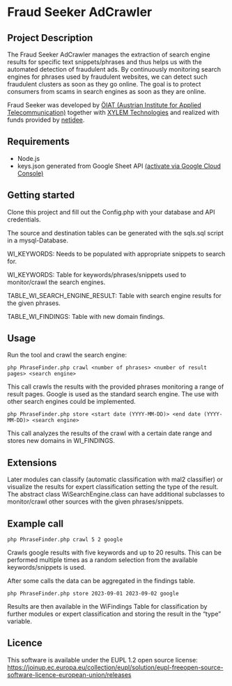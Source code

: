 # Fraud Seeker AdCrawler

## Project Description
The Fraud Seeker AdCrawler manages the extraction of search engine results for specific text snippets/phrases and thus helps us with the automated detection of fraudulent ads. By continuously monitoring search engines for phrases used by fraudulent websites, we can detect such fraudulent clusters as soon as they go online. The goal is to protect consumers from scams in search engines as soon as they are online.

Fraud Seeker was developed by [ÖIAT (Austrian Institute for Applied Telecommunication)](https://oiat.at/) together with [XYLEM Technologies](https://www.xylem-technologies.com/) and realized with funds provided by [netidee](https://www.netidee.at/).  

## Requirements
-	Node.js
-	keys.json generated from Google Sheet API [(activate via Google Cloud Console)](https://console.cloud.google.com)

## Getting started
Clone this project and fill out the Config.php with your database and API credentials. 

The source and destination tables can be generated with the sqls.sql script in a mysql-Database. 

WI_KEYWORDS: Needs to be populated with appropriate snippets to search for. 

WI_KEYWORDS: Table for keywords/phrases/snippets used to monitor/crawl the search engines. 

TABLE_WI_SEARCH_ENGINE_RESULT: Table with search engine results for the given phrases. 

TABLE_WI_FINDINGS: Table with new domain findings.

## Usage
Run the tool and crawl the search engine:
```
php PhraseFinder.php crawl <number of phrases> <number of result pages> <search engine>
```
     
This call crawls the results with the provided phrases monitoring a range of result pages. Google is used as the standard search engine. The use with other search engines could be implemented.    

```
php PhraseFinder.php store <start date (YYYY-MM-DD)> <end date (YYYY-MM-DD)> <search engine>
```
This call analyzes the results of the crawl with a certain date range and stores new domains in WI_FINDINGS.

## Extensions
Later modules can classify (automatic classification with mal2 classifier) or visualize the results for expert classification setting the type of the result. The abstract class WiSearchEngine.class can have additional subclasses to monitor/crawl other sources with the given phrases/snippets.

## Example call
```
php PhraseFinder.php crawl 5 2 google
```
Crawls google results with five keywords and up to 20 results.
This can be performed multiple times as a random selection from the available keywords/snippets is used.

After some calls the data can be aggregated in the findings table.
```
php PhraseFinder.php store 2023-09-01 2023-09-02 google 
```
Results are then available in the WiFindings Table for classification by further modules or expert classification and storing the result in the “type” variable.

## Licence
This software is available under the EUPL 1.2 open source license:
https://joinup.ec.europa.eu/collection/eupl/solution/eupl-freeopen-source-software-licence-european-union/releases
